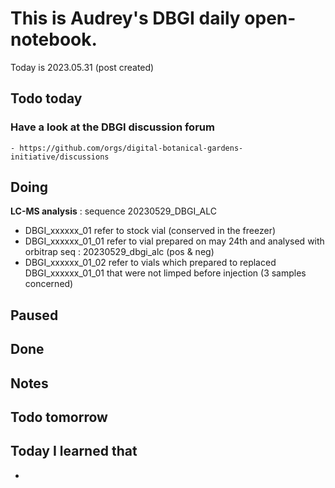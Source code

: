 

# This is Audrey's DBGI daily open-notebook.

Today is 2023.05.31 (post created)

## Todo today

### Have a look at the DBGI discussion forum
    - https://github.com/orgs/digital-botanical-gardens-initiative/discussions

###
###

## Doing
**LC-MS analysis** : sequence 20230529_DBGI_ALC 

- DBGI_xxxxxx_01 refer to stock vial (conserved in the freezer)
- DBGI_xxxxxx_01_01 refer to vial prepared on may 24th and analysed with orbitrap seq : 20230529_dbgi_alc (pos & neg)
- DBGI_xxxxxx_01_02 refer to vials which prepared to replaced DBGI_xxxxxx_01_01 that were not limped before injection (3 samples concerned)

## Paused

## Done


## Notes

## Todo tomorrow

###
###
###


## Today I learned that

- 